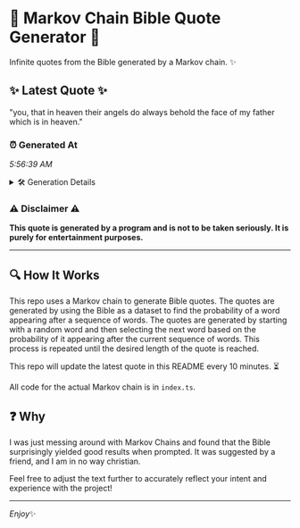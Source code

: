 # 📖 Markov Chain Bible Quote Generator 📖

Infinite quotes from the Bible generated by a Markov chain. ✨

## ✨ Latest Quote ✨
"you, that in heaven their angels do always behold the face of my father which is in heaven."

### ⏰ Generated At
*5:56:39 AM*

<details>
    <summary>🛠️ Generation Details</summary>
    <p>
        <strong>🌱 Seed:</strong> you,<br>
        <strong>🔄 Iterations:</strong> 17<br>
        <strong>📜 Context History:</strong><br>[ you, ]: that<br>[ you,, that ]: in<br>[ you,, that, in ]: heaven<br>[ you,, that, in, heaven ]: their<br>[ you,, that, in, heaven, their ]: angels<br>[ you,, that, in, heaven, their, angels ]: do<br>[ that, in, heaven, their, angels, do ]: always<br>[ in, heaven, their, angels, do, always ]: behold<br>[ heaven, their, angels, do, always, behold ]: the<br>[ their, angels, do, always, behold, the ]: face<br>[ angels, do, always, behold, the, face ]: of<br>[ do, always, behold, the, face, of ]: my<br>[ always, behold, the, face, of, my ]: father<br>[ behold, the, face, of, my, father ]: which<br>[ the, face, of, my, father, which ]: is<br>[ face, of, my, father, which, is ]: in<br>[ of, my, father, which, is, in ]: heaven.<br>
    </p>
</details>

### ⚠️ Disclaimer ⚠️
**This quote is generated by a program and is not to be taken seriously. It is purely for entertainment purposes.**

---

## 🔍 How It Works

This repo uses a Markov chain to generate Bible quotes. The quotes are generated by using the Bible as a dataset to find the probability of a word appearing after a sequence of words. The quotes are generated by starting with a random word and then selecting the next word based on the probability of it appearing after the current sequence of words. This process is repeated until the desired length of the quote is reached.

This repo will update the latest quote in this README every 10 minutes. ⏳

All code for the actual Markov chain is in `index.ts`.

## ❓ Why

I was just messing around with Markov Chains and found that the Bible surprisingly yielded good results when prompted. 
It was suggested by a friend, and I am in no way christian.

Feel free to adjust the text further to accurately reflect your intent and experience with the project!

---

*Enjoy*✨
